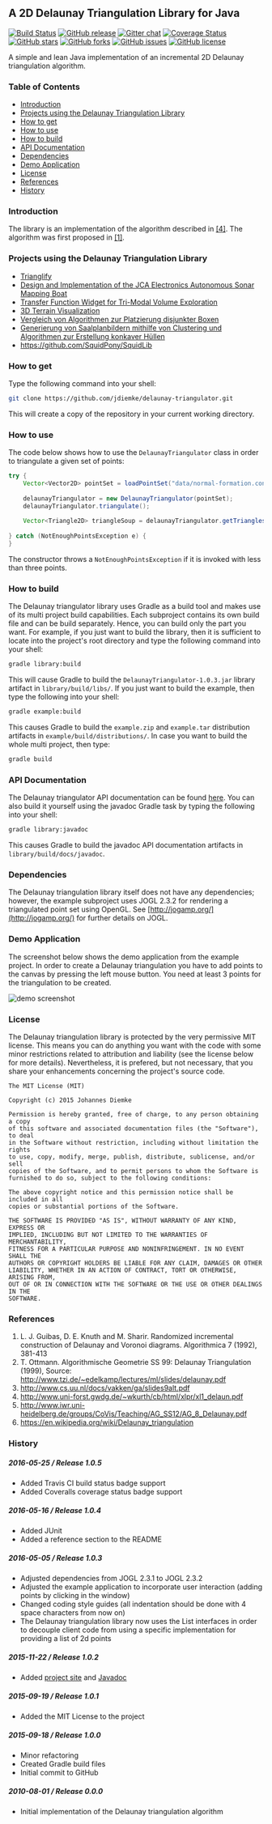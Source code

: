 ## A 2D Delaunay Triangulation Library for Java
[![Build Status](https://travis-ci.org/jdiemke/delaunay-triangulator.svg?branch=master)](https://travis-ci.org/jdiemke/delaunay-triangulator)
[![GitHub release](https://img.shields.io/github/release/jdiemke/delaunay-triangulator.svg)](https://github.com/jdiemke/delaunay-triangulator/releases)
[![Gitter chat](https://badges.gitter.im/delaunay-triangulator.png)](https://gitter.im/delaunay-triangulator)
[![Coverage Status](https://coveralls.io/repos/github/jdiemke/delaunay-triangulator/badge.svg?branch=master)](https://coveralls.io/github/jdiemke/delaunay-triangulator?branch=master)
[![GitHub stars](https://img.shields.io/github/stars/jdiemke/delaunay-triangulator.svg)](https://github.com/jdiemke/delaunay-triangulator/stargazers)
[![GitHub forks](https://img.shields.io/github/forks/jdiemke/delaunay-triangulator.svg)](https://github.com/jdiemke/delaunay-triangulator/network)
[![GitHub issues](https://img.shields.io/github/issues/jdiemke/delaunay-triangulator.svg)](https://github.com/jdiemke/delaunay-triangulator/issues)
[![GitHub license](https://img.shields.io/github/license/jdiemke/delaunay-triangulator.svg)](https://github.com/jdiemke/delaunay-triangulator/blob/master/LICENSE)

A simple and lean Java implementation of an incremental 2D Delaunay triangulation algorithm.

### Table of Contents
-   [Introduction](#introduction)
-   [Projects using the Delaunay Triangulation Library](#projects-using-the-delaunay-triangulation-library)
-   [How to get](#how-to-get)
-   [How to use](#how-to-use)
-   [How to build](#how-to-build)
-   [API Documentation](#api-documentation)
-   [Dependencies](#dependencies)
-   [Demo Application](#demo-application)
-   [License](#license)
-   [References](#references)
-   [History](#history)

### Introduction
The library is an implementation of the algorithm described in [[4]](#paper4). The algorithm was first proposed in [[1]](#paper1).
### Projects using the Delaunay Triangulation Library
-   [Trianglify](https://github.com/mdg-iitr/trianglify)
-   [Design and Implementation of the JCA Electronics Autonomous Sonar Mapping Boat](http://ece.eng.umanitoba.ca/undergraduate/ECE4600/ECE4600/Archive/2017/G03_FinalReport.pdf)
-   [Transfer Function Widget for Tri-Modal Volume Exploration](https://www.cg.tuwien.ac.at/research/publications/2018/Melo_2018_11/Melo_2018_11-Bachelor%20Thesis.pdf)
-   [3D Terrain Visualization](https://github.com/CRtree/3D-terrain-visualization)
-   [Vergleich von Algorithmen zur Platzierung disjunkter Boxen](https://www.fernuni-hagen.de/ti/download/pierstorf_april2017_masterthesis.pdf)
-   [Generierung von Saalplanbildern mithilfe von Clustering und Algorithmen zur Erstellung konkaver Hüllen](https://www.cg.tuwien.ac.at/research/publications/2018/Deutsch-2018/Deutsch-2018-Bachelor%20Thesis.pdf)
-   https://github.com/SquidPony/SquidLib
### How to get
Type the following command into your shell:
```bash
git clone https://github.com/jdiemke/delaunay-triangulator.git
```
This will create a copy of the repository in your current working directory.
### How to use
The code below shows how to use the `DelaunayTriangulator` class in order to triangulate a given set of points:
```java
try {
    Vector<Vector2D> pointSet = loadPointSet("data/normal-formation.conf");
    
    delaunayTriangulator = new DelaunayTriangulator(pointSet);
    delaunayTriangulator.triangulate();
    
    Vector<Triangle2D> triangleSoup = delaunayTriangulator.getTriangles();
    
} catch (NotEnoughPointsException e) {
}
```
The constructor throws a `NotEnoughPointsException` if it is invoked with less than three points.
### How to build
The Delaunay triangulator library uses Gradle as a build tool and makes use of its multi project build capabilities. Each subproject contains its own build file and can be build separately. Hence, you can build only the part you want. For example, if you just want to build the library, then it is sufficient to locate into the project's root directory and type the following command into your shell:
```bash
gradle library:build
```
This will cause Gradle to build the `DelaunayTriangulator-1.0.3.jar` library artifact in `library/build/libs/`. If you just want to build the example, then type the following into your shell:
```bash
gradle example:build
```
This causes Gradle to build the `example.zip` and `example.tar` distribution artifacts in `example/build/distributions/`. In case you want to build the whole multi project, then type:
```bash
gradle build
```
### API Documentation
The Delaunay triangulator API documentation can be found [here](http://jdiemke.github.io/delaunay-triangulator/javadoc). You can also build it yourself using the javadoc Gradle task by typing the following into your shell:
```bash
gradle library:javadoc
```
This causes Gradle to build the javadoc API documentation artifacts in `library/build/docs/javadoc`.
### Dependencies
The Delaunay triangulation library itself does not have any dependencies; however, the example subproject uses JOGL 2.3.2 for rendering a triangulated point set using OpenGL. See [http://jogamp.org/](http://jogamp.org/) for further details on JOGL.
### Demo Application
The screenshot below shows the demo application from the example project. In order to create a Delaunay triangulation you have to add points to the canvas by pressing the left mouse button. You need at least 3 points for the triangulation to be created.

![demo screenshot](https://raw.githubusercontent.com/jdiemke/delaunay-triangulator/master/images/example_application.png "Demo Application")
### License
The Delaunay triangulation library is protected by the very permissive MIT license. This means you can do anything you want with the code with some minor restrictions related to attribution and liability (see the license below for more details). Nevertheless, it is prefered, but not necessary, that you share your enhancements concerning the project's source code.
```
The MIT License (MIT)

Copyright (c) 2015 Johannes Diemke

Permission is hereby granted, free of charge, to any person obtaining a copy
of this software and associated documentation files (the "Software"), to deal
in the Software without restriction, including without limitation the rights
to use, copy, modify, merge, publish, distribute, sublicense, and/or sell
copies of the Software, and to permit persons to whom the Software is
furnished to do so, subject to the following conditions:

The above copyright notice and this permission notice shall be included in all
copies or substantial portions of the Software.

THE SOFTWARE IS PROVIDED "AS IS", WITHOUT WARRANTY OF ANY KIND, EXPRESS OR
IMPLIED, INCLUDING BUT NOT LIMITED TO THE WARRANTIES OF MERCHANTABILITY,
FITNESS FOR A PARTICULAR PURPOSE AND NONINFRINGEMENT. IN NO EVENT SHALL THE
AUTHORS OR COPYRIGHT HOLDERS BE LIABLE FOR ANY CLAIM, DAMAGES OR OTHER
LIABILITY, WHETHER IN AN ACTION OF CONTRACT, TORT OR OTHERWISE, ARISING FROM,
OUT OF OR IN CONNECTION WITH THE SOFTWARE OR THE USE OR OTHER DEALINGS IN THE
SOFTWARE.
```
### References
1.  <a name="paper1"></a>L. J. Guibas, D. E. Knuth and M. Sharir. Randomized incremental construction of Delaunay and Voronoi diagrams. Algorithmica 7 (1992), 381-413
2.  <a name="paper2"></a>T. Ottmann. Algorithmische Geometrie SS 99: Delaunay Triangulation (1999), Source: http://www.tzi.de/~edelkamp/lectures/ml/slides/delaunay.pdf
3.  <a name="paper3"></a>http://www.cs.uu.nl/docs/vakken/ga/slides9alt.pdf
4.  <a name="paper4"></a>http://www.uni-forst.gwdg.de/~wkurth/cb/html/xlpr/xl1_delaun.pdf
5.  <a name="paper5"></a>http://www.iwr.uni-heidelberg.de/groups/CoVis/Teaching/AG_SS12/AG_8_Delaunay.pdf
6.  <a name="paper6"></a>https://en.wikipedia.org/wiki/Delaunay_triangulation

### History
##### 2016-05-25 / Release 1.0.5
-   Added Travis CI build status badge support
-   Added Coveralls coverage status badge support

##### 2016-05-16 / Release 1.0.4
-   Added JUnit
-   Added a reference section to the README

##### 2016-05-05 / Release 1.0.3
-   Adjusted dependencies from JOGL 2.3.1 to JOGL 2.3.2
-   Adjusted the example application to incorporate user interaction (adding points by clicking in the window)
-   Changed coding style guides (all indentation should be done with 4 space characters from now on)
-   The Delaunay triangulation library now uses the List interfaces in order to decouple client code from using a specific implementation for providing a list of 2d points 

##### 2015-11-22 / Release 1.0.2
-   Added [project site](http://jdiemke.github.io/delaunay-triangulator) and [Javadoc](http://jdiemke.github.io/delaunay-triangulator/javadoc)

##### 2015-09-19 / Release 1.0.1
-   Added the MIT License to the project

##### 2015-09-18 / Release 1.0.0
-   Minor refactoring
-   Created Gradle build files
-   Initial commit to GitHub

##### 2010-08-01 / Release 0.0.0
-   Initial implementation of the Delaunay triangulation algorithm
